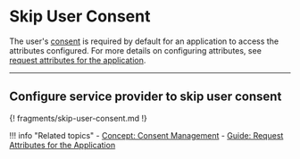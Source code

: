 # Skip User Consent

The user's [consent](../../../references/concepts/consent-management/) is required by default for an application to access the attributes configured. For more details on configuring attributes, see [request attributes for the application](../request-attributes/). 

----

## Configure service provider to skip user consent

{! fragments/skip-user-consent.md !}


!!! info "Related topics"
    - [Concept: Consent Management](../../../references/concepts/consent-management/)
    - [Guide: Request Attributes for the Application](../request-attributes/)